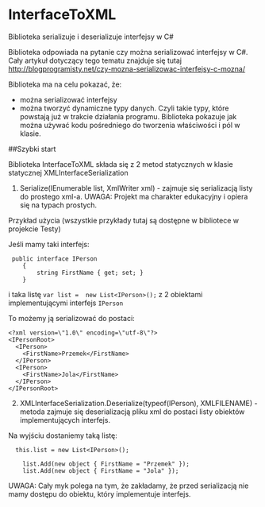 # InterfaceToXML
Biblioteka serializuje i deserializuje interfejsy w C#

Biblioteka odpowiada na pytanie czy można serializować interfejsy w C#. Cały artykuł dotyczący tego tematu znajduje się tutaj http://blogprogramisty.net/czy-mozna-serializowac-interfejsy-c-mozna/ 

Biblioteka ma na celu pokazać, że:

* można serializować interfejsy
* można tworzyć dynamiczne typy danych. Czyli takie typy, które powstają już w trakcie działania programu. Biblioteka pokazuje jak można używać kodu pośredniego do tworzenia właściwości i pól w klasie.


##Szybki start

Biblioteka InterfaceToXML składa się z 2 metod statycznych w klasie statycznej XMLInterfaceSerialization

1. Serialize<T>(IEnumerable<T> list, XmlWriter xml) - zajmuje się serializacją listy do prostego xml-a. UWAGA: Projekt ma charakter edukacyjny i opiera się na typach prostych.

Przykład użycia (wszystkie przykłady tutaj są dostępne w bibliotece w projekcie Testy)

Jeśli mamy taki interfejs:
```
 public interface IPerson
    {
        string FirstName { get; set; }
    }
```
i taka listę ```var list =  new List<IPerson>();``` z 2 obiektami implementującymi interfejs ```IPerson```

To możemy ją serializować do postaci:
```
<?xml version=\"1.0\" encoding=\"utf-8\"?>
<IPersonRoot>
  <IPerson>
    <FirstName>Przemek</FirstName>
  </IPerson>
  <IPerson>
    <FirstName>Jola</FirstName>
  </IPerson>
</IPersonRoot>
```
2. XMLInterfaceSerialization.Deserialize(typeof(IPerson), XMLFILENAME) - metoda zajmuje się deserializacją pliku xml do postaci listy obiektów implementujących interfejs. 

Na wyjściu dostaniemy taką listę:
```
  this.list = new List<IPerson>();
            
    list.Add(new object { FirstName = "Przemek" });
    list.Add(new object { FirstName = "Jola" });
```
UWAGA: Cały myk polega na tym, że zakładamy, że przed serializacją nie mamy dostępu do obiektu, który implementuje interfejs.

